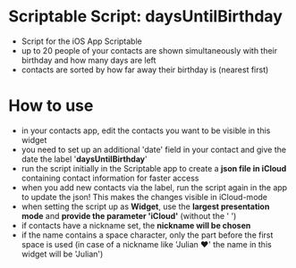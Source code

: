 # Scriptable Script: daysUntilBirthday
- Script for the iOS App Scriptable
- up to 20 people of your contacts are shown simultaneously with their birthday and how many days are left
- contacts are sorted by how far away their birthday is (nearest first)


# How to use
- in your contacts app, edit the contacts you want to be visible in this widget
- you need to set up an additional 'date' field in your contact and give the date the label '**daysUntilBirthday**'
- run the script initially in the Scriptable app to create a **json file in iCloud** containing contact information for faster access
- when you add new contacts via the label, run the script again in the app to update the json! This makes the changes visible in iCloud-mode
- when setting the script up as **Widget**, use the **largest presentation mode** and **provide the parameter 'iCloud'** (without the ' ')
- if contacts have a nickname set, the **nickname will be chosen**
- if the name contains a space character, only the part before the first space is used (in case of a nickname like 'Julian ❤️' the name in this widget will be 'Julian')
